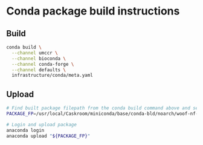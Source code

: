 # Conda package build instructions
## Build
```bash
conda build \
  --channel umccr \
  --channel bioconda \
  --channel conda-forge \
  --channel defaults \
  infrastructure/conda/meta.yaml
```

## Upload
```bash
# Find built package filepath from the conda build command above and set
PACKAGE_FP=/usr/local/Caskroom/miniconda/base/conda-bld/noarch/woof-nf-0.2.4-py_0.tar.bz2

# Login and upload package
anaconda login
anaconda upload "${PACKAGE_FP}"
```
